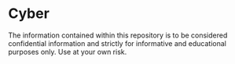 # Cyber

The information contained within this repository is to be considered confidential information and strictly for informative and educational purposes only. Use at your own risk.
